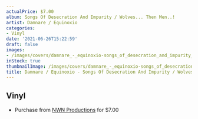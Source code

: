 ```yaml
---
actualPrice: $7.00
album: Songs Of Desecration And Impurity / Wolves... Then Men..!
artist: Damnare / Equinoxio
categories:
- Vinyl
date: '2021-06-26T15:22:59'
draft: false
images:
- /images/covers/damnare_-_equinoxio-songs_of_desecration_and_impurity_-_wolves..._then_men..!.jpg
inStock: true
thumbnailImage: /images/covers/damnare_-_equinoxio-songs_of_desecration_and_impurity_-_wolves..._then_men..!-thumb.jpg
title: Damnare / Equinoxio - Songs Of Desecration And Impurity / Wolves... Then Men..!
---
```


## Vinyl
* Purchase from [NWN Productions](http://shop.nwnprod.com/index.php?route=product/product&path=76&product_id=10998&sort=pd.name&order=ASC) for $7.00

